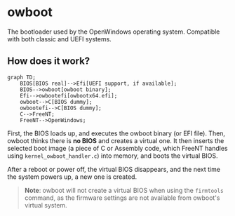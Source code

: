 # owboot

The bootloader used by the OpenWindows operating system. Compatible with both classic and
UEFI systems.

## How does it work?

```mermaid
graph TD;
    BIOS[BIOS real]-->Efi[UEFI support, if available];
    BIOS-->owboot[owboot binary];
    Efi-->owbootefi[owbootx64.efi];
    owboot-->C[BIOS dummy];
    owbootefi-->C[BIOS dummy];
    C-->FreeNT;
    FreeNT-->OpenWindows;
```

First, the BIOS loads up, and executes the owboot binary (or EFI file).
Then, owboot thinks there is **no BIOS** and creates a virtual one.
It then inserts the selected boot image (a piece of C or Assembly code, which FreeNT
handles using `kernel_owboot_handler.c`) into memory, and boots
the virtual BIOS.

After a reboot or power off, the virtual BIOS disappears, and the next time the system
powers up, a new one is created.

> **Note**: owboot will not create a virtual BIOS when using the `firmtools`
> command, as the firmware settings are not available from owboot's
> virtual system.
